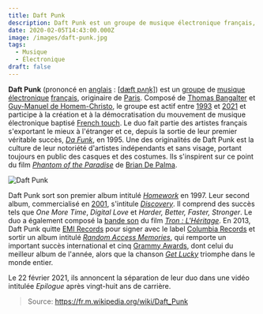 ```yaml
---
title: Daft Punk
description: Daft Punk est un groupe de musique électronique français, originaire de Paris. Composé de Thomas Bangalter et Guy-Manuel de Homem-Christo.
date: 2020-02-05T14:43:00.000Z
image: /images/daft-punk.jpg
tags:
  - Musique
  - Électronique
draft: false
---
```

**Daft Punk** (prononcé en [anglais](https://fr.m.wikipedia.org/wiki/Anglais) : [[dæft pʌŋk\]](https://fr.m.wikipedia.org/wiki/Aide:Alphabet_phonétique_international)) est un [groupe](https://fr.m.wikipedia.org/wiki/Groupe_musical) de [musique électronique](https://fr.m.wikipedia.org/wiki/Musique_électronique) [français](https://fr.m.wikipedia.org/wiki/France), originaire de [Paris](https://fr.m.wikipedia.org/wiki/Paris). Composé de [Thomas Bangalter](https://fr.m.wikipedia.org/wiki/Thomas_Bangalter) et [Guy-Manuel de Homem-Christo](https://fr.m.wikipedia.org/wiki/Guy-Manuel_de_Homem-Christo), le groupe est actif entre [1993](https://fr.m.wikipedia.org/wiki/1993_en_musique) et [2021](https://fr.m.wikipedia.org/wiki/2021_en_musique) et participe à la création et à la démocratisation du mouvement de musique électronique baptisé [French touch](https://fr.m.wikipedia.org/wiki/French_touch_(musique)). Le duo fait partie des artistes français s'exportant le mieux à l'étranger et ce, depuis la sortie de leur premier véritable succès, *[Da Funk](https://fr.m.wikipedia.org/wiki/Da_Funk)*, en 1995. Une des originalités de Daft Punk est la culture de leur notoriété d'artistes indépendants et sans visage, portant toujours en public des casques et des costumes. Ils s'inspirent sur ce point du film *[Phantom of the Paradise](https://fr.m.wikipedia.org/wiki/Phantom_of_the_Paradise)* de [Brian De Palma](https://fr.m.wikipedia.org/wiki/Brian_De_Palma).

<!-- excerpt -->

![Daft Punk](/images/daft-punk.jpg)

Daft Punk sort son premier album intitulé *[Homework](https://fr.m.wikipedia.org/wiki/Homework)* en 1997. Leur second album, commercialisé en [2001](https://fr.m.wikipedia.org/wiki/2001_en_musique), s'intitule *[Discovery](https://fr.m.wikipedia.org/wiki/Discovery_(album_de_Daft_Punk))*. Il comprend des succès tels que *One More Time*, *Digital Love* et *Harder, Better, Faster, Stronger*. Le duo a également composé la [bande son](https://fr.m.wikipedia.org/wiki/Tron:_Legacy_(bande_originale)) du film *[Tron : L'Héritage](https://fr.m.wikipedia.org/wiki/Tron_:_L'Héritage)*. En 2013, Daft Punk quitte [EMI Records](https://fr.m.wikipedia.org/wiki/EMI_Records) pour signer avec le label [Columbia Records](https://fr.m.wikipedia.org/wiki/Columbia_Records) et sortir un album intitulé *[Random Access Memories](https://fr.m.wikipedia.org/wiki/Random_Access_Memories)*, qui remporte un important succès international et cinq [Grammy Awards](https://fr.m.wikipedia.org/wiki/Grammy_Award), dont celui du meilleur album de l'année, alors que la chanson *[Get Lucky](https://fr.m.wikipedia.org/wiki/Get_Lucky_(chanson_de_Daft_Punk))* triomphe dans le monde entier.

Le 22 février 2021, ils annoncent la séparation de leur duo dans une vidéo intitulée *Epilogue* après vingt-huit ans de carrière.

> Source: <https://fr.m.wikipedia.org/wiki/Daft_Punk>
